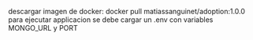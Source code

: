 descargar imagen de docker: docker pull matiassanguinet/adoption:1.0.0
para ejecutar applicacion se debe cargar un .env con variables MONGO_URL y PORT

